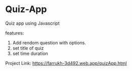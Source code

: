 # Quiz-App

Quiz app using Javascript

features:

1) Add rendom question with options.
2) set title of quiz
2) set time duration

Project Link: https://farrukh-3d492.web.app/quizApp.html 
